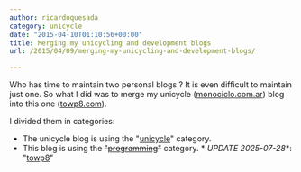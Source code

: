 ```yaml
---
author: ricardoquesada
category: unicycle
date: "2015-04-10T01:10:56+00:00"
title: Merging my unicycling and development blogs
url: /2015/04/09/merging-my-unicycling-and-development-blogs/

---
```


Who has time to maintain two personal blogs ? It is even difficult to maintain
just one. So what I did was to merge my
unicycle ([monociclo.com.ar](http://www.moniclco.com.ar)) blog into this
one ([towp8.com](http://towp8.com)).

I divided them in categories:

- The unicycle blog is using the "[unicycle](/category/unicycle/)" category.
- This blog is using the ~~"[programming](/category/programming/)"~~ category. *
  *UPDATE 2025-07-28**: "[towp8](/category/towp8)"
